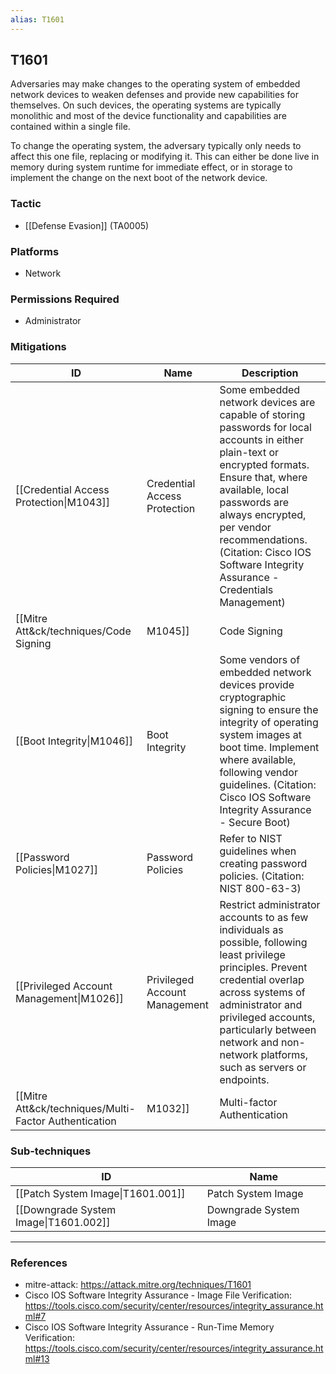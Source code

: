 ```yaml
---
alias: T1601
---
```


## T1601

Adversaries may make changes to the operating system of embedded network devices to weaken defenses and provide new capabilities for themselves.  On such devices, the operating systems are typically monolithic and most of the device functionality and capabilities are contained within a single file.

To change the operating system, the adversary typically only needs to affect this one file, replacing or modifying it.  This can either be done live in memory during system runtime for immediate effect, or in storage to implement the change on the next boot of the network device.


### Tactic
- [[Defense Evasion]] (TA0005)

### Platforms
- Network

### Permissions Required
- Administrator

### Mitigations

| ID | Name | Description |
| --- | --- | --- |
| [[Credential Access Protection\|M1043]] | Credential Access Protection | Some embedded network devices are capable of storing passwords for local accounts in either plain-text or encrypted formats.  Ensure that, where available, local passwords are always encrypted, per vendor recommendations. (Citation: Cisco IOS Software Integrity Assurance - Credentials Management) |
| [[Mitre Att&ck/techniques/Code Signing|M1045]] | Code Signing | Many vendors provide digitally signed operating system images to validate the integrity of the software used on their platform.  Make use of this feature where possible in order to prevent and/or detect attempts by adversaries to compromise the system image. (Citation: Cisco IOS Software Integrity Assurance - Deploy Signed IOS) |
| [[Boot Integrity\|M1046]] | Boot Integrity | Some vendors of embedded network devices provide cryptographic signing to ensure the integrity of operating system images at boot time.  Implement where available, following vendor guidelines. (Citation: Cisco IOS Software Integrity Assurance - Secure Boot) |
| [[Password Policies\|M1027]] | Password Policies | Refer to NIST guidelines when creating password policies. (Citation: NIST 800-63-3) |
| [[Privileged Account Management\|M1026]] | Privileged Account Management | Restrict administrator accounts to as few individuals as possible, following least privilege principles.  Prevent credential overlap across systems of administrator and privileged accounts, particularly between network and non-network platforms, such as servers or endpoints. |
| [[Mitre Att&ck/techniques/Multi-Factor Authentication|M1032]] | Multi-factor Authentication | Use multi-factor authentication for user and privileged accounts. Most embedded network devices support TACACS+ and/or RADIUS.  Follow vendor prescribed best practices for hardening access control.(Citation: Cisco IOS Software Integrity Assurance - TACACS) |

### Sub-techniques

| ID | Name |
| --- | --- |
| [[Patch System Image\|T1601.001]] | Patch System Image |
| [[Downgrade System Image\|T1601.002]] | Downgrade System Image |


---
### References

- mitre-attack: https://attack.mitre.org/techniques/T1601
- Cisco IOS Software Integrity Assurance - Image File Verification: https://tools.cisco.com/security/center/resources/integrity_assurance.html#7
- Cisco IOS Software Integrity Assurance - Run-Time Memory Verification: https://tools.cisco.com/security/center/resources/integrity_assurance.html#13
